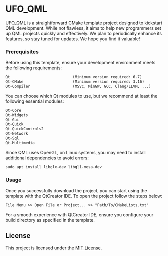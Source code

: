 # UFO_QML

UFO_QML is a straightforward CMake template project designed to kickstart QML development. While not flawless, it aims to help new programmers set up QML projects quickly and effectively. We plan to periodically enhance its features, so stay tuned for updates. We hope you find it valuable!


### Prerequisites

Before using this template, ensure your development environment meets the following requirements:
```diff
Qt                            (Minimum version required: 6.7)
Qt-CMake                      (Minimum version required: 3.16)
Qt-Compiler                   (MSVC, MinGW, GCC, Clang/LLVM, ...)
```

You can choose which Qt modules to use, but we recommend at least the following essential modules:
```diff
Qt-Core
Qt-Widgets
Qt-Gui
Qt-Quick
Qt-QuickControls2
Qt-Network
Qt-Sql
Qt-Multimedia
```

Since QML uses OpenGL, on Linux systems, you may need to install additional dependencies to avoid errors:

```diff
sudo apt install libglx-dev libgl1-mesa-dev
```


### Usage

Once you successfully download the project, you can start using the template with the QtCreator IDE. To open the project follow the steps below:
```diff
File Menu >> Open File or Project... >> "Path/To/CMakeLists.txt"
```

For a smooth experience with QtCreator IDE, ensure you configure your build directory as specified in the template.


## License

This project is licensed under the [MIT License](LICENSE).
